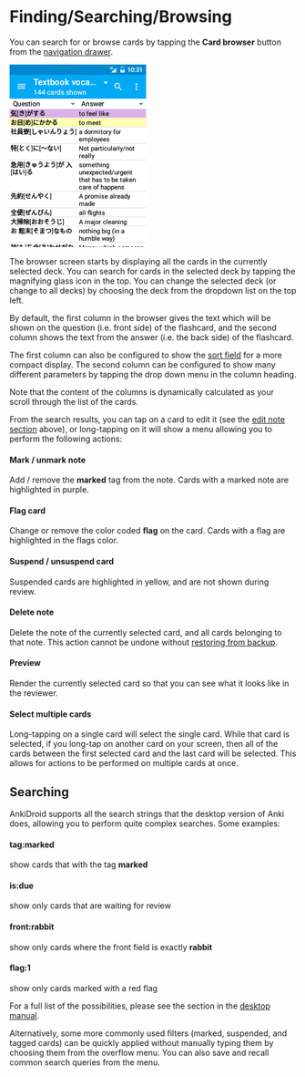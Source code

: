 # Finding/Searching/Browsing

<!-- toc -->

You can search for or browse cards by tapping the **Card browser** button from the [navigation drawer](drawer.md).

![img/6-browser.png](img/6-browser.png)

The browser screen starts by displaying all the cards in the currently selected deck. You can search for cards in the selected deck by tapping the magnifying glass icon in the top. You can change the selected deck (or change to all decks) by choosing the deck from the dropdown list on the top left.

By default, the first column in the browser gives the text which will be shown on the question (i.e. front side) of the flashcard, and the second column shows the text from the answer (i.e. the back side) of the flashcard. 

The first column can also be configured to show the [sort field](https://docs.ankiweb.net/editing.html#customizing-fields) for a more compact display. The second column can be configured to show many different parameters by tapping the drop down menu in the column heading. 

Note that the content of the columns is dynamically calculated as your scroll through the list of the cards.

From the search results, you can tap on a card to edit it (see the [edit note section](editing-notes.md) above), or long-tapping on it will show a menu allowing you to perform the following actions:

#### Mark / unmark note
Add / remove the **marked** tag from the note. Cards with a marked note are highlighted in purple.

#### Flag card
Change or remove the color coded **flag** on the card. Cards with a flag are highlighted in the flags color.

#### Suspend / unsuspend card
Suspended cards are highlighted in yellow, and are not shown during review.

#### Delete note
Delete the note of the currently selected card, and all cards belonging to that note. This action cannot be undone without [restoring from backup](backups.md).

#### Preview
Render the currently selected card so that you can see what it looks like in the reviewer.

#### Select multiple cards
Long-tapping on a single card will select the single card. While that card is selected, if you long-tap on another card on your screen, then all of the cards between the first selected card and the last card will be selected. This allows for actions to be performed on multiple cards at once.

## Searching
AnkiDroid supports all the search strings that the desktop version of Anki does, allowing you to perform quite complex searches. Some examples:

#### tag:marked
show cards that with the tag **marked**
 
#### is:due
show only cards that are waiting for review
 
#### front:rabbit
show only cards where the front field is exactly **rabbit** 
 
#### flag:1
show only cards marked with a red flag

For a full list of the possibilities, please see the section in the [desktop manual](https://docs.ankiweb.net/searching.html).

Alternatively, some more commonly used filters (marked, suspended, and tagged cards) can be quickly applied without manually typing them by choosing them from the overflow menu. You can also save and recall common search queries from the menu.
